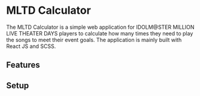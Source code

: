 # MLTD Calculator

The MLTD Calculator is a simple web application for IDOLM@STER MILLION LIVE THEATER DAYS players to calculate how many times they need to play the songs to meet their event goals.
The application is mainly built with React JS and SCSS.

## Features

## Setup